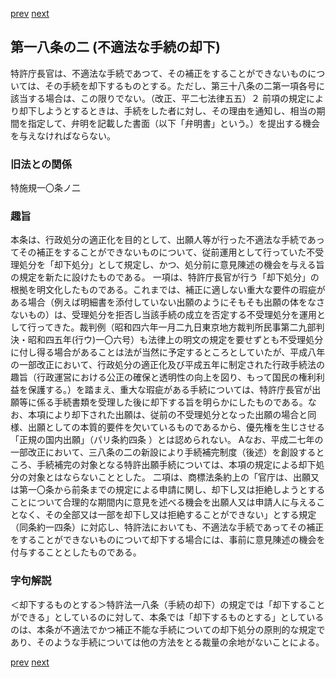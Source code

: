 [prev](/specific/markdowns/特許法/021_Mp-Ch_1-At_18.md)
[next](/specific/markdowns/特許法/023_Mp-Ch_1-At_19.md)
## 第一八条の二 (不適法な手続の却下)
特許庁長官は、不適法な手続であつて、その補正をすることができないものについては、その手続を却下するものとする。ただし、第三十八条の二第一項各号に該当する場合は、この限りでない。（改正、平二七法律五五）２ 前項の規定により却下しようとするときは、手続をした者に対し、その理由を通知し、相当の期間を指定して、弁明を記載した書面（以下「弁明書」という。）を提出する機会を与えなければならない。

### 旧法との関係
特施規一〇条ノ二

### 趣旨
本条は、行政処分の適正化を目的として、出願人等が行った不適法な手続であってその補正をすることができないものについて、従前運用として行っていた不受理処分を「却下処分」として規定し、かつ、処分前に意見陳述の機会を与える旨の規定を新たに設けたものである。
一項は、特許庁長官が行う「却下処分」の根拠を明文化したものである。これまでは、補正に適しない重大な要件の瑕疵がある場合（例えば明細書を添付していない出願のようにそもそも出願の体をなさないもの）は、受理処分を拒否し当該手続の成立を否定する不受理処分を運用として行ってきた。裁判例（昭和四六年一月二九日東京地方裁判所民事第二九部判決・昭和四五年(行ウ)一〇六号）も法律上の明文の規定を要せずとも不受理処分に付し得る場合があることは法が当然に予定するところとしていたが、平成八年の一部改正において、行政処分の適正化及び平成五年に制定された行政手続法の趣旨（行政運営における公正の確保と透明性の向上を図り、もって国民の権利利益を保護する。）を踏まえ、重大な瑕疵がある手続については、特許庁長官が出願等に係る手続書類を受理した後に却下する旨を明らかにしたものである。なお、本項により却下された出願は、従前の不受理処分となった出願の場合と同様、出願としての本質的要件を欠いているものであるから、優先権を生じさせる「正規の国内出願」（パリ条約四条 ）とは認められない。
Aなお、平成二七年の一部改正において、三八条の二の新設により手続補完制度（後述）を創設するところ、手続補完の対象となる特許出願手続については、本項の規定による却下処分の対象とはならないこととした。
二項は、商標法条約上の「官庁は、出願又は第一〇条から前条までの規定による申請に関し、却下し又は拒絶しようとすることについて合理的な期間内に意見を述べる機会を出願人又は申請人に与えることなく、その全部又は一部を却下し又は拒絶することができない」とする規定（同条約一四条）に対応し、特許法においても、不適法な手続であってその補正をすることができないものについて却下する場合には、事前に意見陳述の機会を付与することとしたものである。

### 字句解説
＜却下するものとする＞特許法一八条（手続の却下）の規定では「却下することができる」としているのに対して、本条では「却下するものとする」としているのは、本条が不適法でかつ補正不能な手続についての却下処分の原則的な規定であり、そのような手続については他の方法をとる裁量の余地がないことによる。

[prev](/specific/markdowns/特許法/021_Mp-Ch_1-At_18.md)
[next](/specific/markdowns/特許法/023_Mp-Ch_1-At_19.md)
